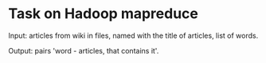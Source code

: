 # Task on Hadoop mapreduce

Input: articles from wiki in files, named with the title of articles, list of words.

Output: pairs 'word - articles, that contains it'. 
